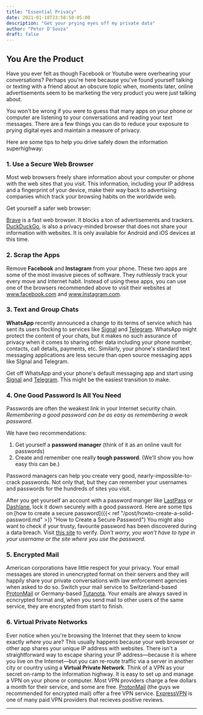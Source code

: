 ```yaml
---
title: "Essential Privacy"
date: 2021-01-18T23:58:58-05:00
description: "Get your prying eyes off my private data"
author: "Peter D'Souza"
draft: false
---
```



## You Are the Product

Have you ever felt as though Facebook or Youtube were overhearing your conversations? Perhaps you're here because you've found yourself talking or texting with a friend about an obscure topic when, moments later, online advertisements seem to be marketing the very product you were just talking about. 

You won't be wrong if you were to guess that many apps on your phone or computer are listening to your conversations and reading your text messages. There are a few things you can do to reduce your exposure to prying digital eyes and maintain a measure of privacy.

Here are some tips to help you drive safely down the information superhighway:

### 1. Use a Secure Web Browser
Most web browsers freely share information about your computer or phone with the web sites that you visit. This information, including your IP address and a fingerprint of your device, make their way back to advertisiing companies which track your browsing habits on the worldwide web.

Get yourself a safer web browser:

[Brave](https://brave.com/) is a fast web browser. It blocks a ton of advertisements and trackers.
[DuckDuckGo](https://duckduckgo.com/app), is also a privacy-minded browser that does not share your information with websites. It is only available for Android and iOS devices at this time.

### 2. Scrap the Apps
Remove **Facebook** and **Instagram** from your phone. These two apps are some of the most invasive pieces of software. They ruthlessly track your every move and Internet habit. Instead of using these apps, you can use one of the browsers recommended above to visit their websites at www.facebook.com and www.instagram.com.

### 3. Text and Group Chats
**WhatsApp** recently announced a change to its terms of service which has sent its users flocking to services like [Signal](https://signal.org) and [Telegram](https://telegram.org). WhatsApp might protect the content of your chats, but it makes no such assurance of privacy when it comes to sharing other data including your phone number, contacts, call details, payments, etc. Similarly, your phone's standard text messaging applications are less secure than open source messaging apps like SIgnal and Telegram.

Get off WhatsApp and your phone's default messaging app and start using [Signal](https://signal.org) and [Telegram](https://telegram.org). This might be the easiest transition to make. 

### 4. One Good Password Is All You Need

Passwords are often the weakest link in your Internet security chain.  _Remembering a good password can be as easy as remembering a weak password._ 

We have two recommendations:
1. Get yourself a **password manager** (think of it as an online vault for passwords)
2. Create and remember one really **tough password**. (We'll show you how easy this can be.)

Password managers can help you create very good, nearly-impossible-to-crack passwords. Not only that, but they can remember your usernames and passwords for the hundreds of sites you visit.

After you get yourself an account with a password manger like [LastPass](https://lastpass.com) or [Dashlane](https://dashlane.com), lock it down securely with a good password. Here are some tips on [how to create a secure password]({{< ref "/post/howto-create-a-solid-password.md" >}} "How to Create a Secure Password")
You might also want to check if your trusty, favourite password has been discovered during a data breach. Visit [this site](https://haveibeenpwned.com/Passwords) to verify. _Don't worry, you won't have to type in your username or the site where you use the password._

### 5. Encrypted Mail

American corporations have little respect for your privacy. Your email messages are stored in unencrypted format on their servers and they will happily share your private conversations with law enforcement agencies when asked to do so. Switch your mail service to Switzerland-based [ProtonMail](https://protonmail.com) or Germany-based [Tutanota](https://tutanota.com). Your emails are always saved in ecncrypted format and, when you send mail to other users of the same service, they are encrypted from start to finish.

### 6. Virtual Private Networks

Ever notice when you're browsing the Internet that they seem to know exactly _where_ you are? This usually happens because your web browser or other app shares your unique IP address with websites. There isn't a straightforward way to escape sharing your IP address—because it is where you live on the Internet—but you can re-route traffic via a server in another city or country using a **Virtual Private Network**. Think of a VPN as your secret on-ramp to the information highway. It is easy to set up and manage a VPN on your phone or computer. Most VPN providers charge a few dollars a month for their service, and some are free. [ProtonMail](https://protonmail.com) (the guys we recommended for encrypted mail) offer a free VPN service. [ExpressVPN](https://expressvpn.com/) is one of many paid VPN providers that recieves positive reviews.

* * * 
